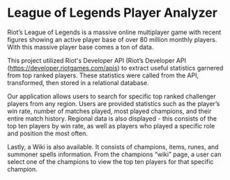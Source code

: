 # League of Legends Player Analyzer


Riot’s League of Legends is a massive online multiplayer game with recent figures showing an active player base of over 80 million monthly players. With this massive player base comes a ton of data. 

This project utilized Riot's Developer API (Riot’s Developer API (https://developer.riotgames.com/apis) to extract useful statistics garnered from top ranked players. These statistics were called from the API, transformed, then stored in a relational database. 

Our application allows users to search for specific top ranked challenger players from any region. Users are provided statistics such as the player’s win rate, number of matches played, most played champions, and their entire match history. Regional data is also displayed - this consists of the top ten players by win rate, as well as players who played a specific role and position the most often. 

Lastly, a Wiki is also available. It consists of champions, items, runes, and summoner spells information. From the champions “wiki” page, a user can select one of the champions to view the top ten players for that specific champion.
